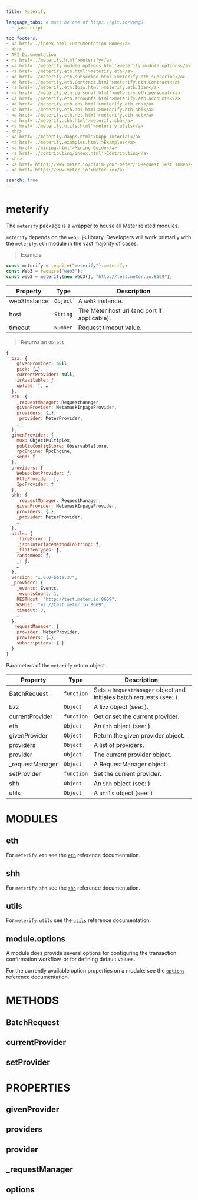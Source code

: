 ```yaml
---
title: Meterify

language_tabs: # must be one of https://git.io/vQNgJ
  - javascript

toc_footers:
- <a href='./index.html'>Documentation Home</a>
- <hr>
- API Documentation
- <a href='./meterify.html'>meterify</a>
- <a href='./meterify.module.options.html'>meterify.module.options</a>
- <a href='./meterify.eth.html'>meterify.eth</a>
- <a href='./meterify.eth.subscribe.html'>meterify.eth.subscribe</a>
- <a href='./meterify.eth.Contract.html'>meterify.eth.Contract</a>
- <a href='./meterify.eth.Iban.html'>meterify.eth.Iban</a>
- <a href='./meterify.eth.personal.html'>meterify.eth.personal</a>
- <a href='./meterify.eth.accounts.html'>meterify.eth.accounts</a>
- <a href='./meterify.eth.ens.html'>meterify.eth.ens</a>
- <a href='./meterify.eth.abi.html'>meterify.eth.abi</a>
- <a href='./meterify.eth.net.html'>meterify.eth.net</a>
- <a href='./meterify.shh.html'>meterify.shh</a>
- <a href='./meterify.utils.html'>meterify.utils</a>
- <hr>
- <a href='./meterify.dapps.html'>DApp Tutorial</a>
- <a href='./meterify.examples.html'>Examples</a>
- <a href='./mining.html'>Mining Guide</a>
- <a href='./contributing/index.html'>Contributing</a>
- <hr>  
- <a href='https://www.meter.io/claim-your-meter/'>Request Test Tokens</a>
- <a href='https://www.meter.io'>Meter.io</a>

search: true
---
```


# meterify

The `meterify` package is a wrapper to house all Meter related modules.

`meterify` depends on the `web3.js` library. Developers will work primarily with the `meterify.eth` module in the vast majority of cases.

> Example

```javascript
const meterify = require("meterify").meterify;
const Web3 = require("web3");
const web3 = meterify(new Web3(), "http://test.meter.io:8669");
```

Property | Type | Description
--------- | ------- | -----------
web3Instance | `Object` | A `web3` instance.
host | `String` | The Meter host url (and port if applicable).
timeout | `Number` | Request timeout value.

> Returns an `Object`

```javascript
{
  bzz: {
    givenProvider: null,
    pick: {…},
    currentProvider: null,
    isAvailable: ƒ,
    upload: ƒ, …
  },
  eth: {
    _requestManager: RequestManager,
    givenProvider: MetamaskInpageProvider,
    providers: {…},
    _provider: MeterProvider, 
    …
  },
  givenProvider: {
    mux: ObjectMultiplex,
    publicConfigStore: ObservableStore,
    rpcEngine: RpcEngine,
    send: ƒ
  },
  providers: {
    WebsocketProvider: ƒ,
    HttpProvider: ƒ,
    IpcProvider: ƒ
  },
  shh: {
    _requestManager: RequestManager,
    givenProvider: MetamaskInpageProvider,
    providers: {…},
    _provider: MeterProvider, 
    …
  },
  utils: {
    _fireError: ƒ,
    _jsonInterfaceMethodToString: ƒ,
    _flattenTypes: ƒ,
    randomHex: ƒ,
    _: ƒ, 
    …
  },
  version: "1.0.0-beta.37",
  _provider: {
    _events: Events,
    _eventsCount: 1,
    RESTHost: "http://test.meter.io:8669",
    WSHost: "ws://test.meter.io:8669",
    timeout: 0, 
    …
  },
  _requestManager: {
    provider: MeterProvider,
    providers: {…},
    subscriptions: {…}
  }
}
```

Parameters of the `meterify` return object

Property | Type | Description
--------- | ------- | -----------
BatchRequest | `function` |  Sets a `RequestManager` object and initiates batch requests (see: ).
bzz | `Object` | A `Bzz` object (see: ).
currentProvider | `function` | Get or set the current provider.
eth | `Object` | An `Eth` object (see: ).
givenProvider | `Object` | Return the given provider object.
providers | `Object` | A list of providers.
provider | `Object` | The current provider object.
\_requestManager | `Object` | A RequestManager object.
setProvider | `function` | Set the current provider.
shh | `Object` |  An `Shh` object (see: )
utils | `Object` |  A `utils` object (see: )

# MODULES

## eth

For `meterify.eth` see the [`eth`](meterify.eth.html) reference documentation.

## shh

For `meterify.shh` see the [`shh`](meterify.shh.html) reference documentation.

## utils

For `meterify.utils` see the [`utils`](meterify.utils.html) reference documentation.

## module.options

A module does provide several options for configuring the transaction confirmation workflow, or for defining default values.

For the currently available option properties on a module: see the [`options`](meterify.module.options.html) reference documentation.

# METHODS

## BatchRequest

## currentProvider

## setProvider

# PROPERTIES

## givenProvider

## providers

## provider

## \_requestManager

## options
